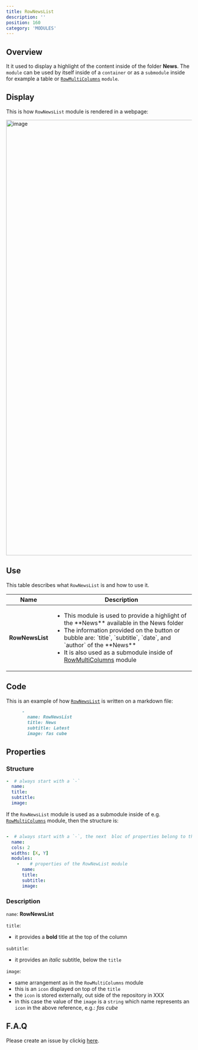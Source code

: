 ```yaml
---
title: RowNewsList
description: ''
position: 160
category: 'MODULES'
---
```

## Overview
It it used to display a highlight of the content inside of the folder **News**. 
The `module` can be used by itself inside of a `container` or as a `submodule` inside for example a table or [`RowMultiColumns`](https://openmobilealliance.github.io/githubpages-doc-guidelines/RowMultiColumns) `module`.

## Display

This is how `RowNewsList` module is rendered in a webpage:

<img width="1180" alt="image" src="https://user-images.githubusercontent.com/3258579/146674445-f5d7f46a-6c3b-4a3d-8962-0f0f680b2511.png">

## Use
This table describes what `RowNewsList` is and how to use it.

<table>
<thead>
      <tr>
            <th>Name</th>
            <th>Description</th>
      </tr>
</thead>
<tbody>
      <tr>
            <td><b>RowNewsList</b></td>
            <td>
                  <ul>
                        <li>This module is used to provide a highlight of the **News** available in the News folder </li>
                        <li>The information provided on the button or bubble are: `title`, `subtitle`, `date`, and `author` of the **News**</li>
                        <li>It is also used as a submodule inside of <a href="https://openmobilealliance.github.io/githubpages-doc-guidelines/RowMultiColumns" target="_blank">RowMultiColumns</a> module</li>
                  </ul>
            </td>
      </tr>
</tbody>
</table>

## Code

This is an example of how [`RowNewsList`](https://raw.githubusercontent.com/OpenMobileAlliance/oma_github_pages/main/content/index.md) is written on a markdown file:

```md
      - 
        name: RowNewsList
        title: News
        subtitle: Latest
        image: fas cube
```
## Properties
### Structure

```yml
-  # always start with a `-`
  name:
  title:
  subtitle:
  image:
```

If the `RowNewsList` module is used as a submodule inside of e.g. [`RowMultiColumns`](https://openmobilealliance.github.io/githubpages-doc-guidelines/RowMultiColumns) module, then the structure is:

```yml

-  # always start with a `-`, the next  bloc of properties belong to the RowMultiColumns module
  name:
  cols: 2
  widths: [X, Y]
  modules:
    -    # properties of the RowNewList module
      name:
      title:
      subtitle:
      image:
```

### Description

`name`: **RowNewsList**

`title`:
* it provides a **bold** title at the top of the column

`subtitle`:
* it provides an *italic* subtitle, below the `title`

`image`:
* same arrangement as in the `RowMultiColumns` module
* this is an `icon` displayed on top of the `title`
* the `icon` is stored externally, out side of the repository in XXX
* in this case the value of the `image` is a `string` which name represents an `icon` in the above reference, e.g.: *fas cube*

## F.A.Q
Please create an issue by clickig [here](https://github.com/OpenMobileAlliance/githubpages-doc-guidelines/issues).
